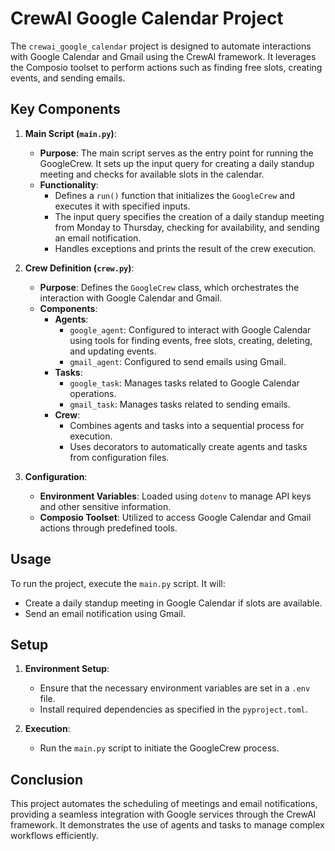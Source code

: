 # CrewAI Google Calendar Project

The `crewai_google_calendar` project is designed to automate interactions with Google Calendar and Gmail using the CrewAI framework. It leverages the Composio toolset to perform actions such as finding free slots, creating events, and sending emails.

## Key Components

1. **Main Script (`main.py`)**:
   - **Purpose**: The main script serves as the entry point for running the GoogleCrew. It sets up the input query for creating a daily standup meeting and checks for available slots in the calendar.
   - **Functionality**: 
     - Defines a `run()` function that initializes the `GoogleCrew` and executes it with specified inputs.
     - The input query specifies the creation of a daily standup meeting from Monday to Thursday, checking for availability, and sending an email notification.
     - Handles exceptions and prints the result of the crew execution.

2. **Crew Definition (`crew.py`)**:
   - **Purpose**: Defines the `GoogleCrew` class, which orchestrates the interaction with Google Calendar and Gmail.
   - **Components**:
     - **Agents**: 
       - `google_agent`: Configured to interact with Google Calendar using tools for finding events, free slots, creating, deleting, and updating events.
       - `gmail_agent`: Configured to send emails using Gmail.
     - **Tasks**:
       - `google_task`: Manages tasks related to Google Calendar operations.
       - `gmail_task`: Manages tasks related to sending emails.
     - **Crew**: 
       - Combines agents and tasks into a sequential process for execution.
       - Uses decorators to automatically create agents and tasks from configuration files.

3. **Configuration**:
   - **Environment Variables**: Loaded using `dotenv` to manage API keys and other sensitive information.
   - **Composio Toolset**: Utilized to access Google Calendar and Gmail actions through predefined tools.

## Usage

To run the project, execute the `main.py` script. It will:
- Create a daily standup meeting in Google Calendar if slots are available.
- Send an email notification using Gmail.

## Setup

1. **Environment Setup**:
   - Ensure that the necessary environment variables are set in a `.env` file.
   - Install required dependencies as specified in the `pyproject.toml`.

2. **Execution**:
   - Run the `main.py` script to initiate the GoogleCrew process.

## Conclusion

This project automates the scheduling of meetings and email notifications, providing a seamless integration with Google services through the CrewAI framework. It demonstrates the use of agents and tasks to manage complex workflows efficiently.
